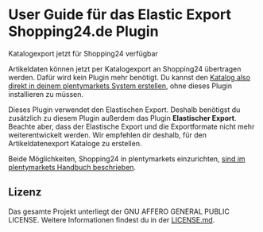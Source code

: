 
# User Guide für das Elastic Export Shopping24.de Plugin

<div class="alert alert-info" role="alert">
Katalogexport jetzt für Shopping24 verfügbar
 
Artikeldaten können jetzt per Katalogexport an Shopping24 übertragen werden. Dafür wird kein Plugin mehr benötigt. Du kannst den <a href="https://knowledge.plentymarkets.com/de-de/manual/main/maerkte/shopping24.html#catalogue-export" target="_blank">Katalog also direkt in deinem plentymarkets System erstellen</a>, ohne dieses Plugin installieren zu müssen.
 
Dieses Plugin verwendet den Elastischen Export. Deshalb benötigst du zusätzlich zu diesem Plugin außerdem das Plugin **Elastischer Export**. Beachte aber, dass der Elastische Export und die Exportformate nicht mehr weiterentwickelt werden. Wir empfehlen dir deshalb, für den Artikeldatenexport Kataloge zu erstellen.
 
Beide Möglichkeiten, Shopping24 in plentymarkets einzurichten, <a href="https://knowledge.plentymarkets.com/de-de/manual/main/maerkte/shopping24.html" target="_blank">sind im plentymarkets Handbuch beschrieben</a>.
</div>

## Lizenz

Das gesamte Projekt unterliegt der GNU AFFERO GENERAL PUBLIC LICENSE. Weitere Informationen findest du in der [LICENSE.md](https://github.com/plentymarkets/plugin-elastic-export-shopping-24-de/blob/master/LICENSE.md).
